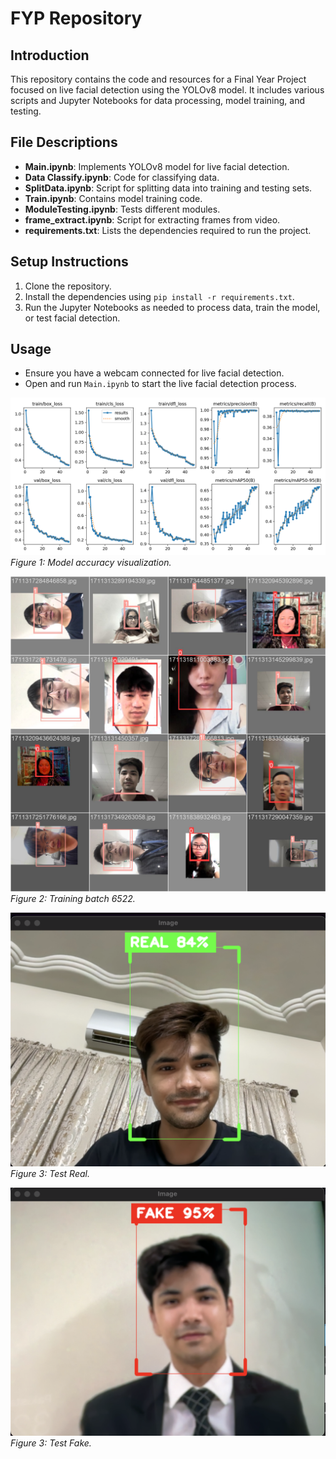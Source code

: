 
# FYP Repository

## Introduction
This repository contains the code and resources for a Final Year Project focused on live facial detection using the YOLOv8 model. It includes various scripts and Jupyter Notebooks for data processing, model training, and testing.

## File Descriptions
- **Main.ipynb**: Implements YOLOv8 model for live facial detection.
- **Data Classify.ipynb**: Code for classifying data.
- **SplitData.ipynb**: Script for splitting data into training and testing sets.
- **Train.ipynb**: Contains model training code.
- **ModuleTesting.ipynb**: Tests different modules.
- **frame_extract.ipynb**: Script for extracting frames from video.
- **requirements.txt**: Lists the dependencies required to run the project.

## Setup Instructions
1. Clone the repository.
2. Install the dependencies using `pip install -r requirements.txt`.
3. Run the Jupyter Notebooks as needed to process data, train the model, or test facial detection.

## Usage
- Ensure you have a webcam connected for live facial detection.
- Open and run `Main.ipynb` to start the live facial detection process.

![Result 1](./results/results.png)
*Figure 1: Model accuracy visualization.*

![Result 2](./results/train_batch6522.jpg)
*Figure 2: Training batch 6522.*


![Result 3](./results/test_real.png)
*Figure 3: Test Real.*

![Result 4](./results/test_fake.png)
*Figure 3: Test Fake.*






